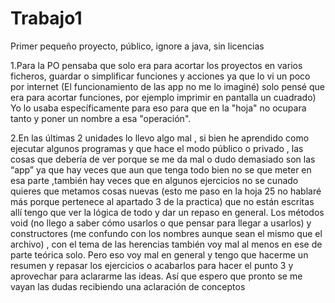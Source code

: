 # Trabajo1
Primer pequeño proyecto, público, ignore a java, sin licencias

1.Para la PO pensaba que solo era para acortar los proyectos en
varios ficheros, guardar o simplificar funciones y acciones ya
que lo vi un poco por internet (El funcionamiento de las app no
me lo imaginé) solo pensé que era para acortar funciones, por ejemplo
imprimir en pantalla un cuadrado) Yo lo usaba específicamente para eso
para que en la "hoja" no ocupara tanto y poner un nombre
a esa "operación".


2.En las últimas 2 unidades lo llevo algo mal , si bien he aprendido como ejecutar algunos programas y que hace el modo público o privado , las cosas que debería de ver porque se me da mal o dudo demasiado son las “app” ya que hay veces que aun que tenga todo bien no se que meter en esa parte ,también hay veces que en algunos ejercicios no se cunado quieres que metamos cosas nuevas (esto me paso en la hoja 25 no hablaré más porque pertenece al apartado 3 de la practica) que no están escritas allí  tengo que ver la lógica de todo y dar un repaso en general.
Los métodos void (no llego a saber cómo usarlos o que pensar para llegar a usarlos) y constructores (me confundo con los nombres aunque sean el mismo que el archivo) , con el tema de las herencias también voy mal al menos en ese de parte teórica solo. Pero eso voy mal en general y tengo que hacerme un resumen y repasar los ejercicios o acabarlos para hacer el punto 3 y aprovechar para aclararme las ideas.
Así que espero que pronto se me vayan las dudas recibiendo una aclaración de conceptos
